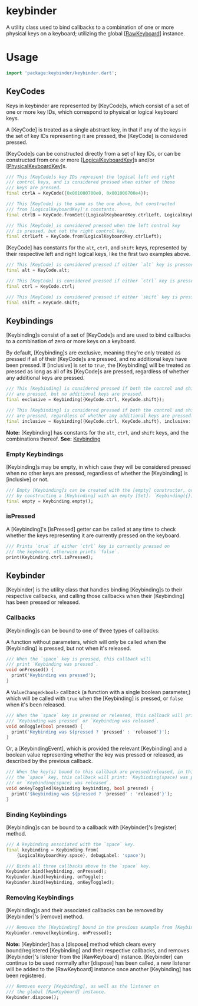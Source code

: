 # keybinder

A utility class used to bind callbacks to a combination of one or more
physical keys on a keyboard; utilizing the global
[[RawKeyboard](https://api.flutter.dev/flutter/services/RawKeyboard-class.html)]
instance.

# Usage

```dart
import 'package:keybinder/keybinder.dart';
```

## KeyCodes

Keys in keybinder are represented by [KeyCode]s, which consist
of a set of one or more key IDs, which correspond to physical
or logical keyboard keys.

A [KeyCode] is treated as a single abstract key, in that if any
of the keys in the set of key IDs representing it are pressed,
the [KeyCode] is considered pressed.

[KeyCode]s can be constructed directly from a set of key IDs, or
can be constructed from one or more
[[LogicalKeyboardKey](https://api.flutter.dev/flutter/services/LogicalKeyboardKey-class.html)]s
and/or [[PhysicalKeyboardKey](https://api.flutter.dev/flutter/services/PhysicalKeyboardKey-class.html)]s.

```dart
/// This [KeyCode]s key IDs represent the logical left and right
/// control keys, and is considered pressed when either of those
/// keys are pressed.
final ctrlA = KeyCode({0x001000700e0, 0x001000700e4});

/// This [KeyCode] is the same as the one above, but constructed
/// from [LogicalKeyboardKey]'s constants.
final ctrlB = KeyCode.fromSet({LogicalKeyboardKey.ctrlLeft, LogicalKeyboardKey.ctrlRight});

/// This [KeyCode] is considered pressed when the left control key
/// is pressed, but not the right control key.
final ctrlLeft = KeyCode.from(LogicalKeyboardKey.ctrlLeft);
```

[KeyCode] has constants for the `alt`, `ctrl`, and `shift` keys,
represented by their respective left and right logical keys, like
the first two examples above.

```dart
/// This [KeyCode] is considered pressed if either `alt` key is pressed.
final alt = KeyCode.alt;

/// This [KeyCode] is considered pressed if either `ctrl` key is pressed.
final ctrl = KeyCode.ctrl;

/// This [KeyCode] is considered pressed if either `shift` key is pressed.
final shift = KeyCode.shift;
```

## Keybindings

[Keybinding]s consist of a set of [KeyCode]s and are used to bind
callbacks to a combination of zero or more keys on a keyboard.

By default, [Keybinding]s are exclusive, meaning they're only treated
as pressed if all of their [KeyCode]s are pressed, and no additional
keys have been pressed. If [inclusive] is set to `true`, the [Keybinding]
will be treated as pressed as long as all of its [KeyCode]s are pressed,
regardless of whether any additional keys are pressed.

```dart
/// This [Keybinding] is considered pressed if both the control and shift keys
/// are pressed, but no additional keys are pressed.
final exclusive = Keybinding({KeyCode.ctrl, KeyCode.shift});

/// This [Keybinding] is considered pressed if both the control and shift keys
/// are pressed, regardless of whether any additional keys are pressed.
final inclusive = Keybinding({KeyCode.ctrl, KeyCode.shift}, inclusive: true);
```

__Note:__ [Keybinding] has constants for the `alt`, `ctrl`, and `shift` keys,
and the combinations thereof.
__See:__ [Keybinding](https://pub.dev/documentation/keybinder/latest/keybinder/Keybinding-class.html#constants)

### Empty Keybindings

[Keybinding]s may be empty, in which case they will be considered
pressed when no other keys are pressed, regardless of whether the
[Keybinding] is [inclusive] or not.

```dart
/// Empty [Keybinding]s can be created with the [empty] constructor, or
/// by constructing a [Keybinding] with an empty [Set]: `Keybinding({})`.
final empty = Keybinding.empty();
```

### isPressed

A [Keybinding]'s [isPressed] getter can be called at any time to check
whether the keys representing it are currently pressed on the keyboard.

```dart
/// Prints `true` if either `ctrl` key is currently pressed on
/// the keyboard, otherwise prints `false`.
print(Keybinding.ctrl.isPressed);
```

## Keybinder

[Keybinder] is the utility class that handles binding [Keybinding]s to their
respective callbacks, and calling those callbacks when their [Keybinding]
has been pressed or released.

### Callbacks

[Keybinding]s can be bound to one of three types of callbacks:

A function without parameters, which will only be called when the
[Keybinding] is pressed, but not when it's released.

```dart
/// When the `space` key is pressed, this callback will
/// print `Keybinding was pressed`.
void onPressed() {
  print('Keybinding was pressed');
}
```

A `ValueChanged<bool>` callback (a function with a single boolean parameter,)
which will be called with `true` when the [Keybinding] is pressed, or `false`
when it's been released.

```dart
/// When the `space` key is pressed or released, this callback will print
/// `Keybinding was pressed` or `Keybinding was released`.
void onToggle(bool pressed) {
  print('Keybinding was ${pressed ? 'pressed' : 'released'}');
}
```

Or, a [KeybindingEvent], which is provided the relevant [Keybinding] and
a boolean value representing whether the key was pressed or released, as
described by the previous callback.

```dart
/// When the key(s) bound to this callback are pressed/released, in this case,
/// the `space` key, this callback will print: `Keybinding(space) was pressed`
/// or `Keybinding(space) was released`.
void onKeyToggled(Keybinding keybinding, bool pressed) {
  print('$keybinding was ${pressed ? 'pressed' : 'released'}');
}
```

### Binding Keybindings

[Keybinding]s can be bound to a callback with [Keybinder]'s [register] method.

```dart
/// A keybinding associated with the `space` key.
final keybinding = Keybinding.from(
    {LogicalKeyboardKey.space}, debugLabel: 'space');

/// Binds all three callbacks above to the `space` key.
Keybinder.bind(keybinding, onPressed);
Keybinder.bind(keybinding, onToggle);
Keybinder.bind(keybinding, onKeyToggled);
```

### Removing Keybindings

[Keybinding]s and their associated callbacks can be removed by [Keybinder]'s
[remove] method.

```dart
/// Removes the [Keybinding] bound in the previous example from [Keybinder].
Keybinder.remove(keybinding, onPressed);
```

__Note:__ [Keybinder] has a [dispose] method which clears every
bound/registered [Keybinding] and their respective callbacks, and
removes [Keybinder]'s listener from the [RawKeyboard] instance.
[Keybinder] can continue to be used normally after [dispose] has
been called, a new listener will be added to the [RawKeyboard]
instance once another [Keybinding] has been registered.

```dart
/// Removes every [Keybinding], as well as the listener on
/// the global [RawKeyboard] instance.
Keybinder.dispose();
```
